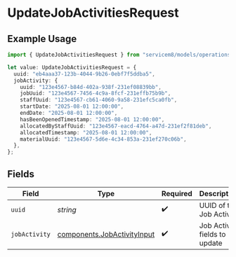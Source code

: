 # UpdateJobActivitiesRequest

## Example Usage

```typescript
import { UpdateJobActivitiesRequest } from "servicem8/models/operations";

let value: UpdateJobActivitiesRequest = {
  uuid: "eb4aaa37-123b-4044-9b26-0ebf7f5ddba5",
  jobActivity: {
    uuid: "123e4567-b84d-402a-938f-231ef08839bb",
    jobUuid: "123e4567-7456-4c9a-8fcf-231effb75b9b",
    staffUuid: "123e4567-cb61-4060-9a58-231efc5ca0fb",
    startDate: "2025-08-01 12:00:00",
    endDate: "2025-08-01 12:00:00",
    hasBeenOpenedTimestamp: "2025-08-01 12:00:00",
    allocatedByStaffUuid: "123e4567-eacd-4764-a47d-231ef2f81deb",
    allocatedTimestamp: "2025-08-01 12:00:00",
    materialUuid: "123e4567-5d6e-4c34-853a-231ef270c06b",
  },
};
```

## Fields

| Field                                                                      | Type                                                                       | Required                                                                   | Description                                                                |
| -------------------------------------------------------------------------- | -------------------------------------------------------------------------- | -------------------------------------------------------------------------- | -------------------------------------------------------------------------- |
| `uuid`                                                                     | *string*                                                                   | :heavy_check_mark:                                                         | UUID of the Job Activity                                                   |
| `jobActivity`                                                              | [components.JobActivityInput](../../models/components/jobactivityinput.md) | :heavy_check_mark:                                                         | Job Activity fields to update                                              |
